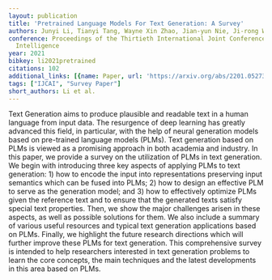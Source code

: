 ```yaml
---
layout: publication
title: 'Pretrained Language Models For Text Generation: A Survey'
authors: Junyi Li, Tianyi Tang, Wayne Xin Zhao, Jian-yun Nie, Ji-rong Wen
conference: Proceedings of the Thirtieth International Joint Conference on Artificial
  Intelligence
year: 2021
bibkey: li2021pretrained
citations: 102
additional_links: [{name: Paper, url: 'https://arxiv.org/abs/2201.05273'}]
tags: ["IJCAI", "Survey Paper"]
short_authors: Li et al.
---
```

Text Generation aims to produce plausible and readable text in a human
language from input data. The resurgence of deep learning has greatly advanced
this field, in particular, with the help of neural generation models based on
pre-trained language models (PLMs). Text generation based on PLMs is viewed as
a promising approach in both academia and industry. In this paper, we provide a
survey on the utilization of PLMs in text generation. We begin with introducing
three key aspects of applying PLMs to text generation: 1) how to encode the
input into representations preserving input semantics which can be fused into
PLMs; 2) how to design an effective PLM to serve as the generation model; and
3) how to effectively optimize PLMs given the reference text and to ensure that
the generated texts satisfy special text properties. Then, we show the major
challenges arisen in these aspects, as well as possible solutions for them. We
also include a summary of various useful resources and typical text generation
applications based on PLMs. Finally, we highlight the future research
directions which will further improve these PLMs for text generation. This
comprehensive survey is intended to help researchers interested in text
generation problems to learn the core concepts, the main techniques and the
latest developments in this area based on PLMs.